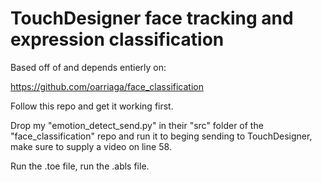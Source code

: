 # TouchDesigner face tracking and expression classification

Based off of and depends entierly on:

https://github.com/oarriaga/face_classification

Follow this repo and get it working first.

Drop my "emotion_detect_send.py" in their "src" folder of the "face_classification" repo and run it to beging sending to TouchDesigner, make sure to supply a video on line 58. 

Run the .toe file, run the .abls file.
